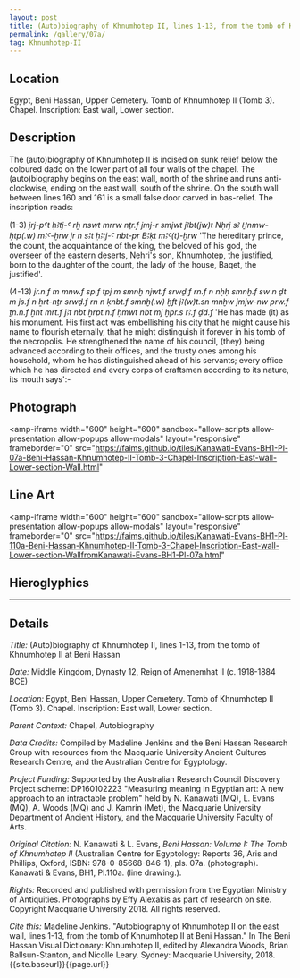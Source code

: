 ```yaml
---
layout: post
title: (Auto)biography of Khnumhotep II, lines 1-13, from the tomb of Khnumhotep II at Beni Hassan
permalink: /gallery/07a/
tag: Khnumhotep-II
---
```


## Location

Egypt, Beni Hassan, Upper Cemetery. Tomb of Khnumhotep II (Tomb 3). Chapel. Inscription: East wall, Lower section.

## Description

The (auto)biography of Khnumhotep II is incised on sunk relief below the coloured dado on the lower part of all four walls of the chapel. The (auto)biography begins on the east wall, north of the shrine and runs anti-clockwise, ending on the east wall, south of the shrine. On the south wall between lines 160 and 161 is a small false door carved in bas-relief. The inscription reads:

(1-3) *jrj-pꜤt ḥꜢtj-Ꜥ rḫ nswt mrrw nṯr.f jmj-r smjwt jꜢbt(jw)t Nḥrj sꜢ H̱nmw-ḥtp(.w) mꜢꜤ-ḫrw jr n sꜢt ḥꜢtj-Ꜥ nbt-pr BꜢḳt mꜢꜤ(t)-ḫrw* 'The hereditary prince, the count, the acquaintance of the king, the beloved of his god, the overseer of the eastern deserts, Nehri's son, Khnumhotep, the justified, born to the daughter of the count, the lady of the house, Baqet, the justified'.

(4-13) *jr.n.f m mnw.f sp.f tpj m smnḫ njwt.f srwḏ.f rn.f n nḥḥ smnḫ.f sw n ḏt m js.f n ẖrt-nṯr srwḏ.f rn n ḳnbt.f smnḫ(.w) ḫft jꜢ(w)t.sn mnḫw jmjw-nw prw.f ṯn.n.f ḫnt mrt.f jꜢt nbt ḫrpt.n.f ḥmwt nbt mj ḫpr.s rꜢ.f ḏd.f* 'He has made (it) as his monument. His first act was embellishing his city that he might cause his name to flourish eternally, that he might distinguish it forever in his tomb of the necropolis. He strengthened the name of his council, (they) being advanced according to their offices, and the trusty ones among his household, whom he has distinguished ahead of his servants; every office which he has directed and every corps of craftsmen according to its nature, its mouth says':-

## Photograph

<amp-iframe width="600" height="600"
sandbox="allow-scripts allow-presentation allow-popups allow-modals"
layout="responsive"
frameborder="0"
src="https://faims.github.io/tiles/Kanawati-Evans-BH1-Pl-07a-Beni-Hassan-Khnumhotep-II-Tomb-3-Chapel-Inscription-East-wall-Lower-section-Wall.html"
>
</amp-iframe>

## Line Art

<amp-iframe width="600" height="600"
sandbox="allow-scripts allow-presentation allow-popups allow-modals"
layout="responsive"
frameborder="0"
src="https://faims.github.io/tiles/Kanawati-Evans-BH1-Pl-110a-Beni-Hassan-Khnumhotep-II-Tomb-3-Chapel-Inscription-East-wall-Lower-section-WallfromKanawati-Evans-BH1-Pl-07a.html"
>
</amp-iframe>

## Hieroglyphics

<amp-img width=406 height=194 layout="responsive" src="/assets/images/MQ.KEBH1.07a.svg"></amp-img>

<hr/>

## Details

*Title:* (Auto)biography of Khnumhotep II, lines 1-13, from the tomb of Khnumhotep II at Beni Hassan

*Date:* Middle Kingdom, Dynasty 12, Reign of Amenemhat II (c. 1918-1884 BCE)

*Location:* Egypt, Beni Hassan, Upper Cemetery. Tomb of Khnumhotep II (Tomb 3). Chapel. Inscription: East wall, Lower section.

*Parent Context:* Chapel, Autobiography

*Data Credits:* Compiled by Madeline Jenkins and the Beni Hassan Research Group with resources from the Macquarie University Ancient Cultures Research Centre, and the Australian Centre for Egyptology.

*Project Funding:* Supported by the Australian Research Council Discovery Project scheme: DP160102223 "Measuring meaning in Egyptian art: A new approach to an intractable problem" held by N. Kanawati (MQ), L. Evans (MQ), A. Woods (MQ) and J. Kamrin (Met), the Macquarie University Department of Ancient History, and the Macquarie University Faculty of Arts.

*Original Citation:* N. Kanawati & L. Evans, *Beni Hassan: Volume I: The Tomb of Khnumhotep II* (Australian
Centre for Egyptology: Reports 36, Aris and Phillips, Oxford, ISBN: 978-0-85668-846-1), pls. 07a. (photograph).
Kanawati & Evans, BH1, Pl.110a. (line drawing.).

*Rights:* Recorded and published with permission from the Egyptian Ministry of Antiquities. Photographs by Effy Alexakis as part of research on site. Copyright Macquarie University 2018. All rights reserved.

*Cite this:* Madeline Jenkins. "Autobiography of Khnumhotep II on the east wall, lines 1-13, from the tomb of
Khnumhotep II at Beni Hassan." In The Beni Hassan Visual Dictionary: Khnumhotep II, edited by Alexandra
Woods, Brian Ballsun-Stanton, and Nicolle Leary. Sydney: Macquarie University, 2018. {{site.baseurl}}{{page.url}}


<!-- src="https://tiles.benihassan.com/Kanawati-Evans-BH1-Pl-02a-Beni-Hassan-Khnumhotep-II-Tomb-3-Portico-Architectural-feature-East-wall-Middle-section-Doorway.html" -->